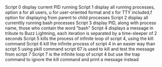 Script 0 display current PID running
Script 1 display all running processes, option a for all users, u for user-oriented format and x for TTY included,f option for displaying from parent to child processes
Script 2 display all currenttly running bash processes
Script 3 display PID, along with process name, those who contain the word "bash" 
Script 4 displays a message in tribute to Buzz Lightning, each iteration is separated by a time-sleeper of 2 seconds
Script 5 kills the process of infinite loop of script 4, using the kill command
Script 6 kill the infinite process of script 4 in an easier way than script 5 using pkill command
script 67 is used to kill and test the message from script 7
Script 7 is the infinite loop of script 4 but use the trap command to ignore the kill command and print a message instead
